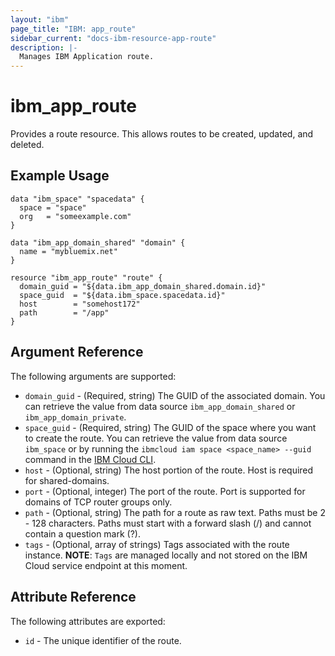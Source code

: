 ```yaml
---
layout: "ibm"
page_title: "IBM: app_route"
sidebar_current: "docs-ibm-resource-app-route"
description: |-
  Manages IBM Application route.
---
```


# ibm\_app_route

Provides a route resource. This allows routes to be created, updated, and deleted.

## Example Usage

```hcl
data "ibm_space" "spacedata" {
  space = "space"
  org   = "someexample.com"
}

data "ibm_app_domain_shared" "domain" {
  name = "mybluemix.net"
}

resource "ibm_app_route" "route" {
  domain_guid = "${data.ibm_app_domain_shared.domain.id}"
  space_guid  = "${data.ibm_space.spacedata.id}"
  host        = "somehost172"
  path        = "/app"
}
```

## Argument Reference

The following arguments are supported:

* `domain_guid` - (Required, string) The GUID of the associated domain. You can retrieve the value from data source `ibm_app_domain_shared` or `ibm_app_domain_private`.
* `space_guid` - (Required, string) The GUID of the space where you want to create the route. You can retrieve the value from data source `ibm_space` or by running the `ibmcloud iam space <space_name> --guid` command in the [IBM Cloud CLI](https://console.bluemix.net/docs/cli/reference/bluemix_cli/get_started.html#getting-started).
* `host` - (Optional, string) The host portion of the route. Host is required for shared-domains.
* `port` - (Optional, integer) The port of the route. Port is supported for domains of TCP router groups only.
* `path` - (Optional, string) The path for a route as raw text. Paths must be 2 - 128 characters. Paths must start with a forward slash (/) and cannot contain a question mark (?).
* `tags` - (Optional, array of strings) Tags associated with the route instance.
    **NOTE**: `Tags` are managed locally and not stored on the IBM Cloud service endpoint at this moment.

## Attribute Reference

The following attributes are exported:

* `id` - The unique identifier of the route.
